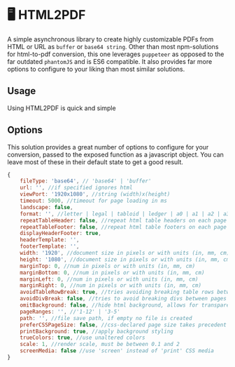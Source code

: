 # 🖥️ HTML2PDF
A simple asynchronous library to create highly customizable PDFs from HTML or URL as ``buffer`` or ``base64 string``. Other than most npm-solutions for html-to-pdf conversion, this one leverages ``puppeteer`` as opposed to the far outdated ``phantomJS`` and is ES6 compatible. It also provides far more options to configure to your liking than most similar solutions.

## Usage
Using HTML2PDF is quick and simple

## Options
This solution provides a great number of options to configure for your conversion, passed to the exposed function as a javascript object. You can leave most of these in their default state to get a good result.
```javascript
{
    fileType: 'base64', // 'base64' | 'buffer'
    url: '', //if specified ignores html
    viewPort: '1920x1080', //string (width)x(height)
    timeout: 5000, //timeout for page loading in ms
    landscape: false,
    format: '', //letter | legal | tabloid | ledger | a0 | a1 | a2 | a3 | a4 | a5 | a6
    repeatTableHeader: false, //repeat html table headers on each page
    repeatTableFooter: false, //repeat html table footers on each page
    displayHeaderFooter: true,
    headerTemplate: '',
    footerTemplate: '',
    width: '1920', //document size in pixels or with units (in, mm, cm)
    height: '1080', //document size in pixels or with units (in, mm, cm)
    marginTop: 0, //num in pixels or with units (in, mm, cm)
    marginBottom: 0, //num in pixels or with units (in, mm, cm)
    marginLeft: 0, //num in pixels or with units (in, mm, cm)
    marginRight: 0, //num in pixels or with units (in, mm, cm)
    avoidTableRowBreak: true, //tries avoiding breaking table rows between pages
    avoidDivBreak: false, //tries to avoid breaking divs between pages - can cause unwanted behavior
    omitBackground: false, //hide html background, allows for transparency
    pageRanges: '', //'1-12' | '3-5'
    path: '', //file save path, if empty no file is created
    preferCSSPageSize: false, //css-declared page size takes precedent over format, width and height
    printBackground: true, //apply background styling
    trueColors: true, //use unaltered colors
    scale: 1, //render scale, must be between 0.1 and 2
    screenMedia: false //use 'screen' instead of 'print' CSS media
}
```